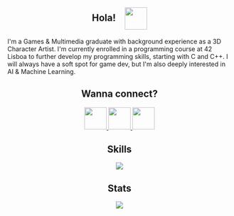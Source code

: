 <h2 align="center" >
    Hola! &ensp;
    <img align="center" height="50" src="https://cdn1.iconfinder.com/data/icons/cute-emoji-smiles-with-gradient/82/Cool_Emoticon_Emotion_Expression_Face_Smiley_Sunglasses-512.png"/>
</h2>
<p>
    I'm a Games & Multimedia graduate with background experience as a 3D Character Artist.
    I'm currently enrolled in a programming course at 42 Lisboa to further develop my programming skills, starting with C and C++. I will always have a soft spot for game dev, but I'm also deeply interested in AI & Machine Learning.
</p>

<h2 align="center" >
    Wanna connect?
</h2>
<p align="center">
    <a href="https://www.linkedin.com/in/bernardo-monico/">
        <img height="50" src="https://cdn2.iconfinder.com/data/icons/social-icon-3/512/social_style_3_in-306.png"/>
    </a>  
    <a href="https://www.instagram.com/ben.monico/">
        <img height="50" src="https://cdn2.iconfinder.com/data/icons/social-media-2285/512/1_Instagram_colored_svg_1-512.png"/>
    <a href="mailto:bcmonico@gmail.com">
        <img height="50" src="https://cdn3.iconfinder.com/data/icons/logos-brands-3/24/logo_brand_brands_logos_gmail-256.png"/>
    </a> 
</p>
    
<h2 align="center" >
    Skills
</h2>
<p align="center">
    <a href="https://skillicons.dev">
        <img text-align="center" src="https://skillicons.dev/icons?i=c,cpp,linux,git,bash,vscode"/>
    </a>
</p>

<h2 align="center" >
    Stats
</h2>
<p align="center">
    <img align="center" src="https://github-readme-streak-stats.herokuapp.com/?user=ben-monico&theme=react"/> 
</p>
